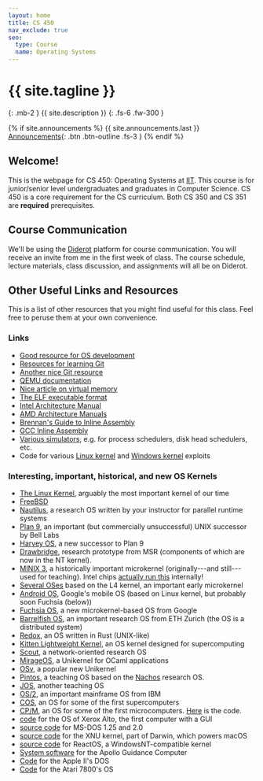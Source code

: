 ```yaml
---
layout: home
title: CS 450
nav_exclude: true
seo:
  type: Course
  name: Operating Systems
---
```


# {{ site.tagline }}
{: .mb-2 }
{{ site.description }}
{: .fs-6 .fw-300 }

{% if site.announcements %}
{{ site.announcements.last }}
[Announcements](announcements.md){: .btn .btn-outline .fs-3 }
{% endif %}

## Welcome!

This is the webpage for CS 450: Operating Systems at [IIT](https://iit.edu).  This
course is for junior/senior level undergraduates and graduates in Computer
Science. CS 450 is a core requirement for the CS curriculum. Both CS 350 and CS
351 are **required** prerequisites. 
 
## Course Communication
We'll be using the [Diderot](https://diderot.one) platform for course communication. You will
receive an invite from me in the first week of class. The course schedule, lecture materials, class discussion, and assignments will all be
on Diderot. 
 
## Other Useful Links and Resources
This is a list of other resources that you might find useful for this class.
Feel free to peruse them at your own convenience.
 
### Links
- [Good resource for OS development]("https://wiki.osdev.org/Main_Page)
- [Resources for learning Git](https://try.github.io/)
- [Another nice Git resource](http://gitready.com/)
- [QEMU documentation](https://wiki.qemu.org/Documentation)
- [Nice article on virtual memory](http://blog.robertelder.org/virtual-memory-with-256-bytes-of-ram/)
- [The ELF executable format](http://www.skyfree.org/linux/references/ELF_Format.pdf)
- [Intel Architecture Manual](https://software.intel.com/en-us/articles/intel-sdm)
- [AMD Architecture Manuals](https://developer.amd.com/resources/developer-guides-manuals/)
- [Brennan's Guide to Inline Assembly](http://www.delorie.com/djgpp/doc/brennan/brennan_att_inline_djgpp.html)
- [GCC Inline Assembly](http://www.ibiblio.org/gferg/ldp/GCC-Inline-Assembly-HOWTO.html)
- [Various simulators](http://classque.cs.utsa.edu/simulators/), e.g. for process schedulers, disk head schedulers, etc.
- Code for various [Linux kernel](https://github.com/SecWiki/linux-kernel-exploits) and [Windows kernel](https://github.com/SecWiki/windows-kernel-exploits) exploits

### Interesting, important, historical, and new OS Kernels
- [The Linux Kernel](https://www.kernel.org/), arguably the most important kernel of our time
-   [FreeBSD](https://www.freebsd.org/)
- [Nautilus](https://github.com/hexsa-lab/nautilus), a research OS written by your instructor for parallel runtime systems
- [Plan 9](https://en.wikipedia.org/wiki/Plan_9_from_Bell_Labs), an important (but commercially unsuccessful) UNIX successor by Bell Labs
-   [Harvey OS](https://harvey-os.org/), a new successor to Plan 9
- [Drawbridge](https://www.microsoft.com/en-us/research/project/drawbridge/), research prototype from MSR (components of which are now in the NT kernel).
- [MINIX 3](https://www.minix3.org/), a historically important microkernel (originally---and still---used for teaching). Intel chips [actually run this](https://www.zdnet.com/article/minix-intels-hidden-in-chip-operating-system/) internally!
- [Several OSes](http://l4hq.org/projects/kernel/) based on the L4 kernel, an important early microkernel
- [Android OS](https://www.android.com/), Google's mobile OS (based on Linux kernel, but probably soon Fuchsia (below))
-   [Fuchsia OS](https://github.com/fuchsia-mirror), a new microkernel-based OS from Google
- [Barrelfish OS](http://www.barrelfish.org/), an important research OS from ETH Zurich (the OS is a distributed system)
-   [Redox](https://www.redox-os.org/), an OS written in Rust (UNIX-like)
- [Kitten Lightweight Kernel](https://software.sandia.gov/trac/kitten), an OS kernel designed for supercomputing
-   [Scout](http://www2.cs.arizona.edu/projects/scout/), a network-oriented research OS
-   [MirageOS](https://mirage.io/), a Unikernel for OCaml applications
-   [OSv](http://osv.io/), a popular new Unikernel
- [Pintos](https://web.stanford.edu/class/cs140/projects/pintos/pintos_1.html), a teaching OS based on the [Nachos](https://homes.cs.washington.edu/~tom/nachos/) research OS.
-   [JOS](https://github.com/komukomo/jos), another teaching OS
-   [OS/2](https://en.wikipedia.org/wiki/OS/2), an important mainframe OS from IBM
- [COS](https://en.wikipedia.org/wiki/Cray_Operating_System), an OS for some of the first supercomputers
- [CP/M](https://en.wikipedia.org/wiki/CP/M), an OS for some of the first microcomputers. [Here](https://www.computerhistory.org/atchm/early-digital-research-cpm-source-code/) is the code.
- [code](http://xeroxalto.computerhistory.org/xerox_alto_file_system_archive.html) for the OS of Xerox Alto, the first computer with a GUI
-   [source code](https://github.com/Microsoft/MS-DOS) for MS-DOS 1.25 and 2.0
- [source code](https://github.com/apple/darwin-xnu) for the XNU kernel, part of Darwin, which powers macOS
- [source code](https://github.com/reactos/reactos) for ReactOS, a WindowsNT-compatible kernel
- [System software](http://www.ibiblio.org/apollo/links.html) for the Apollo Guidance Computer
- [Code](https://www.computerhistory.org/atchm/apple-ii-dos-source-code/) for the Apple II's DOS
- [Code](http://www.atarimuseum.com/videogames/consoles/7800/games/) for the Atari 7800's OS
